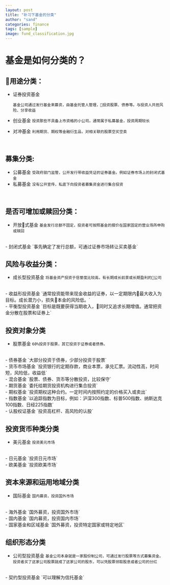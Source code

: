 ```yaml
---
layout: post
title: "补习下基金的分类"
author: "sand"
categories: finance
tags: [sample]
image: fund_classification.jpg
---
```


# 基金是如何分类的？

## 用途分类：
- 证券投资基金

  `基金公司通过发行基金来募资，由基金托管人管理，投资股票、债券等。与投资人共担风险、分享收益`
  <br>

- 创业基金
 `投资那些不具备上市资格的小公司，通常属于私募基金，投资周期较长`
  <br>
- 对冲基金
`利用期货、期权等金融衍生品，对相关联的股票空买空卖`
<br>

## 募集分类:
- 公募基金
 `受政府部门监管，公开发行带收益凭证的证券基金。例如证券市场上的封闭式基金`
  <br>
- 私募基金
`没有公开宣传，私底下向投资者募集资金进行集合投资`
<br>

## 是否可增加或赎回分类：
- 开放式基金
`基金发行总额不固定，投资者可按照基金的报价在国家固定的营业场所申购或赎回`
<br>
- 封闭式基金
 `事先确定了发行总额，可通过证券市场转让买卖基金`
 <br>

## 风险与收益分类：
- 成长型投资基金
`将基金资产投资于信誉度比较高，有长期成长前景或长期盈利的公司`
<br>
- 收益形投资基金
`通常投资能带来现金收益的证券，以一定期限内最大收入为目标。成长潜力小，损失本金的风险低。`
<br>
- 平衡型投资基金
`目标是既要获得当期收入，同时又追求长期增值。通常把资金分散在股票和证券上`
<br>

## 投资对象分类
- 股票基金
 `60%投资于股票，其它投资于证券或者债券。`
 <br>
- 债券基金
`大部分投资于债券，少部分投资于股票`
<br>
- 货币市场基金
`投资银行的定期存款，商业本票，承兑汇票。流动性高，时间短，风险低，收益低`
<br>
- 混合基金
`股票、债券、货币等分散投资，比较保守`
<br>
- 期货基金
`委托给期货投资机构进行集合投资`
<br>
- 期权基金
`投资期权这种合约。一定时间内按照约定的价格买入或卖出`
<br>
- 指数基金
`以追踪指数为目标，例如：沪深300指数、标普500指数、纳斯达克100指数、日经225指数`
<br>
- 认股权证基金
 `投资高杠杆、高风险的认股`
 <br>

## 投资货币种类分类
- 美元基金
`投资美元市场`
<br>
- 日元基金
 `投资日元市场`
 <br>
- 欧美基金
 `投资欧美市场`
 <br>

## 资本来源和运用地域分类
- 国际基金
`国内募资，投资国外市场`
<br>
- 海外基金
`国外募资，投资国外市场`
<br>
- 国内基金
`国内募资，投资国内市场`
<br>
- 国家基金和区域基金
 `国外募资，投资特定国家或特定地区`
 <br>

## 组织形态分类
- 公司型投资基金
 `基金公司本身就是一家股份制公司，可通过发行股票等方式募集资金。投资者买了这家公司股票就成了这家公司的股东，可以凭股票领取股息或者公司的分红`
 <br>
- 契约型投资基金
 `可以理解为信托基金`
 <br>
